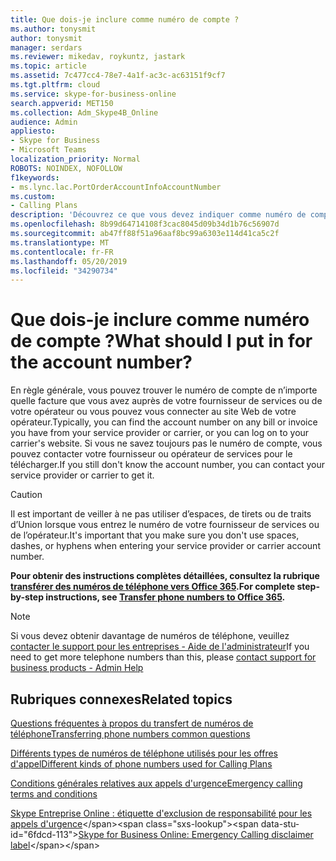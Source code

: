 ```yaml
---
title: Que dois-je inclure comme numéro de compte ?
ms.author: tonysmit
author: tonysmit
manager: serdars
ms.reviewer: mikedav, roykuntz, jastark
ms.topic: article
ms.assetid: 7c477cc4-78e7-4a1f-ac3c-ac63151f9cf7
ms.tgt.pltfrm: cloud
ms.service: skype-for-business-online
search.appverid: MET150
ms.collection: Adm_Skype4B_Online
audience: Admin
appliesto:
- Skype for Business
- Microsoft Teams
localization_priority: Normal
ROBOTS: NOINDEX, NOFOLLOW
f1keywords:
- ms.lync.lac.PortOrderAccountInfoAccountNumber
ms.custom:
- Calling Plans
description: 'Découvrez ce que vous devez indiquer comme numéro de compte dans Skype entreprise et où vous pouvez le trouver. '
ms.openlocfilehash: 8b99d64714108f3cac8045d09b34d1b76c56907d
ms.sourcegitcommit: ab47ff88f51a96aaf8bc99a6303e114d41ca5c2f
ms.translationtype: MT
ms.contentlocale: fr-FR
ms.lasthandoff: 05/20/2019
ms.locfileid: "34290734"
---
```

# <a name="what-should-i-put-in-for-the-account-number"></a><span data-ttu-id="6fdcd-103">Que dois-je inclure comme numéro de compte ?</span><span class="sxs-lookup"><span data-stu-id="6fdcd-103">What should I put in for the account number?</span></span>

<span data-ttu-id="6fdcd-104">En règle générale, vous pouvez trouver le numéro de compte de n’importe quelle facture que vous avez auprès de votre fournisseur de services ou de votre opérateur ou vous pouvez vous connecter au site Web de votre opérateur.</span><span class="sxs-lookup"><span data-stu-id="6fdcd-104">Typically, you can find the account number on any bill or invoice you have from your service provider or carrier, or you can log on to your carrier's website.</span></span> <span data-ttu-id="6fdcd-105">Si vous ne savez toujours pas le numéro de compte, vous pouvez contacter votre fournisseur ou opérateur de services pour le télécharger.</span><span class="sxs-lookup"><span data-stu-id="6fdcd-105">If you still don't know the account number, you can contact your service provider or carrier to get it.</span></span>
  
> [!CAUTION]
>  <span data-ttu-id="6fdcd-106">Il est important de veiller à ne pas utiliser d’espaces, de tirets ou de traits d’Union lorsque vous entrez le numéro de votre fournisseur de services ou de l’opérateur.</span><span class="sxs-lookup"><span data-stu-id="6fdcd-106">It's important that you make sure you don't use spaces, dashes, or hyphens when entering your service provider or carrier account number.</span></span>
  
 <span data-ttu-id="6fdcd-107">**Pour obtenir des instructions complètes détaillées, consultez la rubrique [transférer des numéros de téléphone vers Office 365](/microsoftteams/transfer-phone-numbers-to-office-365).**</span><span class="sxs-lookup"><span data-stu-id="6fdcd-107">**For complete step-by-step instructions, see [Transfer phone numbers to Office 365](/microsoftteams/transfer-phone-numbers-to-office-365).**</span></span>

> [!NOTE]
> <span data-ttu-id="6fdcd-108">Si vous devez obtenir davantage de numéros de téléphone, veuillez [contacter le support pour les entreprises - Aide de l'administrateur](https://support.office.com/article/32a17ca7-6fa0-4870-8a8d-e25ba4ccfd4b)</span><span class="sxs-lookup"><span data-stu-id="6fdcd-108">If you need to get more telephone numbers than this, please [contact support for business products - Admin Help](https://support.office.com/article/32a17ca7-6fa0-4870-8a8d-e25ba4ccfd4b)</span></span>
  
## <a name="related-topics"></a><span data-ttu-id="6fdcd-109">Rubriques connexes</span><span class="sxs-lookup"><span data-stu-id="6fdcd-109">Related topics</span></span>
[<span data-ttu-id="6fdcd-110">Questions fréquentes à propos du transfert de numéros de téléphone</span><span class="sxs-lookup"><span data-stu-id="6fdcd-110">Transferring phone numbers common questions</span></span>](/microsoftteams/transferring-phone-numbers-common-questions)

[<span data-ttu-id="6fdcd-111">Différents types de numéros de téléphone utilisés pour les offres d'appel</span><span class="sxs-lookup"><span data-stu-id="6fdcd-111">Different kinds of phone numbers used for Calling Plans</span></span>](/microsoftteams/different-kinds-of-phone-numbers-used-for-calling-plans)

[<span data-ttu-id="6fdcd-112">Conditions générales relatives aux appels d'urgence</span><span class="sxs-lookup"><span data-stu-id="6fdcd-112">Emergency calling terms and conditions</span></span>](/microsoftteams/emergency-calling-terms-and-conditions)

<span data-ttu-id="6fdcd-113">[Skype Entreprise Online : étiquette d'exclusion de responsabilité pour les appels d'urgence](https://github.com/MicrosoftDocs/OfficeDocs-SkypeForBusiness/blob/live/Teams/downloads/emergency-calling/emergency-calling-label-(en-us)-(v.1.0).zip?raw=true)</span><span class="sxs-lookup"><span data-stu-id="6fdcd-113">[Skype for Business Online: Emergency Calling disclaimer label](https://github.com/MicrosoftDocs/OfficeDocs-SkypeForBusiness/blob/live/Teams/downloads/emergency-calling/emergency-calling-label-(en-us)-(v.1.0).zip?raw=true)</span></span>

  
 
